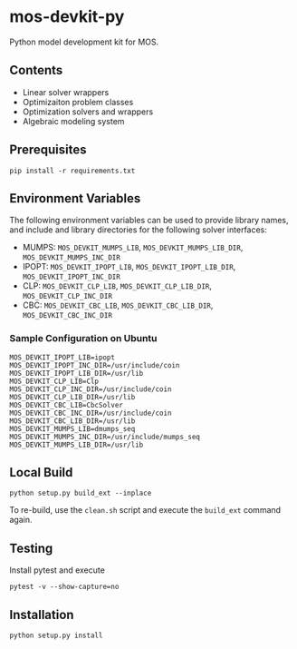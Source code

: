 # mos-devkit-py

Python model development kit for MOS.

## Contents

* Linear solver wrappers
* Optimizaiton problem classes
* Optimization solvers and wrappers
* Algebraic modeling system

## Prerequisites

```
pip install -r requirements.txt
```

## Environment Variables

The following environment variables can be used to provide library names, and include and library directories for the following solver interfaces:

* MUMPS: ``MOS_DEVKIT_MUMPS_LIB``, ``MOS_DEVKIT_MUMPS_LIB_DIR``, ``MOS_DEVKIT_MUMPS_INC_DIR``
* IPOPT: ``MOS_DEVKIT_IPOPT_LIB``, ``MOS_DEVKIT_IPOPT_LIB_DIR``, ``MOS_DEVKIT_IPOPT_INC_DIR``
* CLP: ``MOS_DEVKIT_CLP_LIB``, ``MOS_DEVKIT_CLP_LIB_DIR``, ``MOS_DEVKIT_CLP_INC_DIR``
* CBC: ``MOS_DEVKIT_CBC_LIB``, ``MOS_DEVKIT_CBC_LIB_DIR``, ``MOS_DEVKIT_CBC_INC_DIR``

### Sample Configuration on Ubuntu

```
MOS_DEVKIT_IPOPT_LIB=ipopt
MOS_DEVKIT_IPOPT_INC_DIR=/usr/include/coin
MOS_DEVKIT_IPOPT_LIB_DIR=/usr/lib
MOS_DEVKIT_CLP_LIB=Clp
MOS_DEVKIT_CLP_INC_DIR=/usr/include/coin
MOS_DEVKIT_CLP_LIB_DIR=/usr/lib
MOS_DEVKIT_CBC_LIB=CbcSolver
MOS_DEVKIT_CBC_INC_DIR=/usr/include/coin
MOS_DEVKIT_CBC_LIB_DIR=/usr/lib
MOS_DEVKIT_MUMPS_LIB=dmumps_seq
MOS_DEVKIT_MUMPS_INC_DIR=/usr/include/mumps_seq
MOS_DEVKIT_MUMPS_LIB_DIR=/usr/lib
```

## Local Build

```
python setup.py build_ext --inplace
```

To re-build, use the ``clean.sh`` script and execute the ``build_ext`` command again.

## Testing

Install pytest and execute

```
pytest -v --show-capture=no
```

## Installation

```
python setup.py install
```
